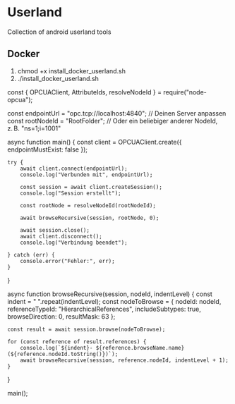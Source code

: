 # Userland
Collection of android userland tools

## Docker 
1. chmod +x install_docker_userland.sh
2. ./install_docker_userland.sh

const { OPCUAClient, AttributeIds, resolveNodeId } = require("node-opcua");

const endpointUrl = "opc.tcp://localhost:4840"; // Deinen Server anpassen
const rootNodeId = "RootFolder"; // Oder ein beliebiger anderer NodeId, z. B. "ns=1;i=1001"

async function main() {
    const client = OPCUAClient.create({ endpointMustExist: false });

    try {
        await client.connect(endpointUrl);
        console.log("Verbunden mit", endpointUrl);

        const session = await client.createSession();
        console.log("Session erstellt");

        const rootNode = resolveNodeId(rootNodeId);

        await browseRecursive(session, rootNode, 0);

        await session.close();
        await client.disconnect();
        console.log("Verbindung beendet");

    } catch (err) {
        console.error("Fehler:", err);
    }
}

async function browseRecursive(session, nodeId, indentLevel) {
    const indent = "  ".repeat(indentLevel);
    const nodeToBrowse = {
        nodeId: nodeId,
        referenceTypeId: "HierarchicalReferences",
        includeSubtypes: true,
        browseDirection: 0,
        resultMask: 63
    };

    const result = await session.browse(nodeToBrowse);

    for (const reference of result.references) {
        console.log(`${indent}- ${reference.browseName.name} (${reference.nodeId.toString()})`);
        await browseRecursive(session, reference.nodeId, indentLevel + 1);
    }
}

main();